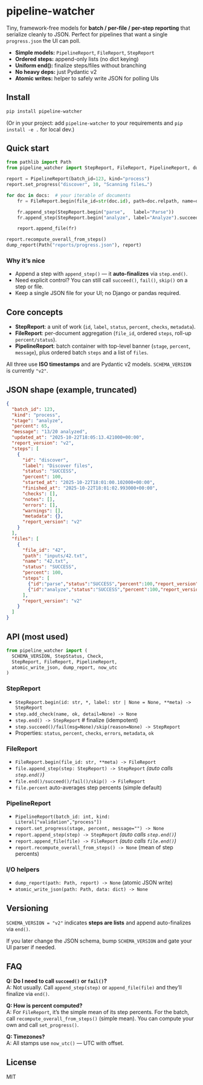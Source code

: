 # pipeline-watcher

Tiny, framework-free models for **batch / per-file / per-step reporting** that serialize cleanly to JSON.
Perfect for pipelines that want a single `progress.json` the UI can poll.

- **Simple models:** `PipelineReport`, `FileReport`, `StepReport`
- **Ordered steps:** append-only lists (no dict keying)
- **Uniform end():** finalize steps/files without branching
- **No heavy deps:** just Pydantic v2
- **Atomic writes:** helper to safely write JSON for polling UIs

## Install

```bash
pip install pipeline-watcher
```

(Or in your project: add `pipeline-watcher` to your requirements and `pip install -e .` for local dev.)

## Quick start

```python
from pathlib import Path
from pipeline_watcher import StepReport, FileReport, PipelineReport, dump_report

report = PipelineReport(batch_id=123, kind="process")
report.set_progress("discover", 10, "Scanning files…")

for doc in docs:  # your iterable of documents
    fr = FileReport.begin(file_id=str(doc.id), path=doc.relpath, name=doc.name)

    fr.append_step(StepReport.begin("parse",   label="Parse"))
    fr.append_step(StepReport.begin("analyze", label="Analyze").succeed())

    report.append_file(fr)

report.recompute_overall_from_steps()
dump_report(Path("reports/progress.json"), report)
```

### Why it’s nice
- Append a step with `append_step()` — it **auto-finalizes** via `step.end()`.
- Need explicit control? You can still call `succeed()`, `fail()`, `skip()` on a step or file.
- Keep a single JSON file for your UI; no Django or pandas required.

## Core concepts

- **StepReport**: a unit of work (`id`, `label`, `status`, `percent`, `checks`, `metadata`).
- **FileReport**: per-document aggregation (`file_id`, ordered `steps`, roll-up `percent/status`).
- **PipelineReport**: batch container with top-level banner (`stage`, `percent`, `message`), plus
  ordered batch `steps` and a list of `files`.

All three use **ISO timestamps** and are Pydantic v2 models. `SCHEMA_VERSION` is currently `"v2"`.

## JSON shape (example, truncated)

```json
{
  "batch_id": 123,
  "kind": "process",
  "stage": "analyze",
  "percent": 65,
  "message": "13/20 analyzed",
  "updated_at": "2025-10-22T18:05:13.421000+00:00",
  "report_version": "v2",
  "steps": [
    {
      "id": "discover",
      "label": "Discover files",
      "status": "SUCCESS",
      "percent": 100,
      "started_at": "2025-10-22T18:01:00.102000+00:00",
      "finished_at": "2025-10-22T18:01:02.993000+00:00",
      "checks": [],
      "notes": [],
      "errors": [],
      "warnings": [],
      "metadata": {},
      "report_version": "v2"
    }
  ],
  "files": [
    {
      "file_id": "42",
      "path": "inputs/42.txt",
      "name": "42.txt",
      "status": "SUCCESS",
      "percent": 100,
      "steps": [
        {"id":"parse","status":"SUCCESS","percent":100,"report_version":"v2"},
        {"id":"analyze","status":"SUCCESS","percent":100,"report_version":"v2"}
      ],
      "report_version": "v2"
    }
  ]
}
```

## API (most used)

```python
from pipeline_watcher import (
  SCHEMA_VERSION, StepStatus, Check,
  StepReport, FileReport, PipelineReport,
  atomic_write_json, dump_report, now_utc
)
```

### StepReport
- `StepReport.begin(id: str, *, label: str | None = None, **meta) -> StepReport`
- `step.add_check(name, ok, detail=None) -> None`
- `step.end() -> StepReport`  # finalize (idempotent)
- `step.succeed()/fail(msg=None)/skip(reason=None) -> StepReport`
- Properties: `status`, `percent`, `checks`, `errors`, `metadata`, `ok`

### FileReport
- `FileReport.begin(file_id: str, **meta) -> FileReport`
- `file.append_step(step: StepReport) -> StepReport`  *(auto calls `step.end()`)*  
- `file.end()/succeed()/fail()/skip() -> FileReport`
- `file.percent` auto-averages step percents (simple default)

### PipelineReport
- `PipelineReport(batch_id: int, kind: Literal["validation","process"])`
- `report.set_progress(stage, percent, message="") -> None`
- `report.append_step(step) -> StepReport`  *(auto calls `step.end()`)*  
- `report.append_file(file) -> FileReport`  *(auto calls `file.end()`)*  
- `report.recompute_overall_from_steps() -> None` (mean of step percents)

### I/O helpers
- `dump_report(path: Path, report) -> None` (atomic JSON write)
- `atomic_write_json(path: Path, data: dict) -> None`

## Versioning

`SCHEMA_VERSION = "v2"` indicates **steps are lists** and append auto-finalizes via `end()`.

If you later change the JSON schema, bump `SCHEMA_VERSION` and gate your UI parser if needed.

## FAQ

**Q: Do I need to call `succeed()` or `fail()`?**  
A: Not usually. Call `append_step(step)` or `append_file(file)` and they’ll finalize via `end()`.

**Q: How is percent computed?**  
A: For `FileReport`, it’s the simple mean of its step percents. For the batch, call
`recompute_overall_from_steps()` (simple mean). You can compute your own and call `set_progress()`.

**Q: Timezones?**  
A: All stamps use `now_utc()` — UTC with offset.

## License

MIT
